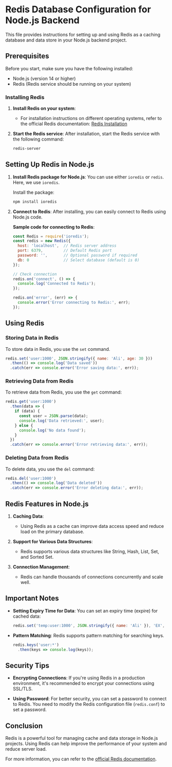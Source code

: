 
# Redis Database Configuration for Node.js Backend

This file provides instructions for setting up and using Redis as a caching database and data store in your Node.js backend project.

## Prerequisites

Before you start, make sure you have the following installed:

- Node.js (version 14 or higher)
- Redis (Redis service should be running on your system)

### Installing Redis

1. **Install Redis on your system**:
   - For installation instructions on different operating systems, refer to the official Redis documentation: [Redis Installation](https://redis.io/download)

2. **Start the Redis service**:
   After installation, start the Redis service with the following command:
   ```bash
   redis-server
   ```

## Setting Up Redis in Node.js

1. **Install Redis package for Node.js**:
   You can use either `ioredis` or `redis`. Here, we use `ioredis`.

   Install the package:
   ```bash
   npm install ioredis
   ```

2. **Connect to Redis**:
   After installing, you can easily connect to Redis using Node.js code.

   **Sample code for connecting to Redis**:
   ```js
   const Redis = require('ioredis');
   const redis = new Redis({
     host: 'localhost',  // Redis server address
     port: 6379,         // Default Redis port
     password: '',       // Optional password if required
     db: 0               // Select database (default is 0)
   });

   // Check connection
   redis.on('connect', () => {
     console.log('Connected to Redis');
   });

   redis.on('error', (err) => {
     console.error('Error connecting to Redis:', err);
   });
   ```

## Using Redis

### Storing Data in Redis

To store data in Redis, you use the `set` command.

```js
redis.set('user:1000', JSON.stringify({ name: 'Ali', age: 30 }))
  .then(() => console.log('Data saved'))
  .catch(err => console.error('Error saving data:', err));
```

### Retrieving Data from Redis

To retrieve data from Redis, you use the `get` command:

```js
redis.get('user:1000')
  .then(data => {
    if (data) {
      const user = JSON.parse(data);
      console.log('Data retrieved:', user);
    } else {
      console.log('No data found');
    }
  })
  .catch(err => console.error('Error retrieving data:', err));
```

### Deleting Data from Redis

To delete data, you use the `del` command:

```js
redis.del('user:1000')
  .then(() => console.log('Data deleted'))
  .catch(err => console.error('Error deleting data:', err));
```

## Redis Features in Node.js

1. **Caching Data**:
   - Using Redis as a cache can improve data access speed and reduce load on the primary database.

2. **Support for Various Data Structures**:
   - Redis supports various data structures like String, Hash, List, Set, and Sorted Set.

3. **Connection Management**:
   - Redis can handle thousands of connections concurrently and scale well.

## Important Notes

- **Setting Expiry Time for Data**: You can set an expiry time (expire) for cached data:
  ```js
  redis.set('temp:user:1000', JSON.stringify({ name: 'Ali' }), 'EX', 60) // Data expires after 60 seconds
  ```

- **Pattern Matching**: Redis supports pattern matching for searching keys.

  ```js
  redis.keys('user:*')
    .then(keys => console.log(keys));
  ```

## Security Tips

- **Encrypting Connections**: If you're using Redis in a production environment, it's recommended to encrypt your connections using SSL/TLS.

- **Using Password**: For better security, you can set a password to connect to Redis. You need to modify the Redis configuration file (`redis.conf`) to set a password.

## Conclusion

Redis is a powerful tool for managing cache and data storage in Node.js projects. Using Redis can help improve the performance of your system and reduce server load.

For more information, you can refer to the [official Redis documentation](https://redis.io/documentation).
